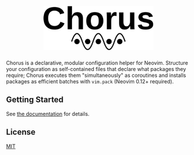 <h1 align="center">
  <img src="doc/chorus.svg" alt="Chorus Logo" width="300"/>
</h1>

Chorus is a declarative, modular configuration helper for Neovim. Structure
your configuration as self-contained files that declare what packages they
require; Chorus executes them "simultaneously" as coroutines and installs
packages as efficient batches with `vim.pack` (Neovim 0.12+ required).

## Getting Started

See [the documentation](https://bkoropoff.github.io/chorus/) for details.

## License

[MIT](LICENSE)
